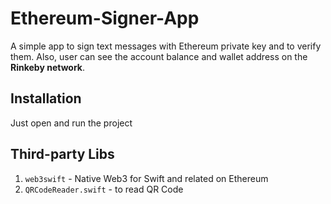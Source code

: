 # Ethereum-Signer-App
A simple app to sign text messages with Ethereum private key and to verify them. 
Also, user can see the account balance and wallet address on the **Rinkeby network**.


## Installation

Just open and run the project

## Third-party Libs

1. `web3swift` - Native Web3 for Swift and related on Ethereum 
2. `QRCodeReader.swift` - to read QR Code
